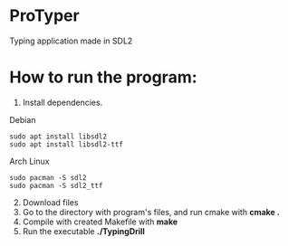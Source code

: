 # ProTyper
Typing application made in SDL2


# How to run the program:
1. Install dependencies.

Debian
```
sudo apt install libsdl2
sudo apt install libsdl2-ttf
```
Arch Linux
```
sudo pacman -S sdl2
sudo pacman -S sdl2_ttf
```
2. Download files
3. Go to the directory with program's files, and run cmake with **cmake .**
4. Compile with created Makefile with **make**
5. Run the executable **./TypingDrill**
